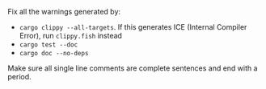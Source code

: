 Fix all the warnings generated by:
  - `cargo clippy --all-targets`. If this generates ICE (Internal Compiler Error), run `clippy.fish` instead
  - `cargo test --doc`
  - `cargo doc --no-deps`

Make sure all single line comments are complete sentences and end with a period.